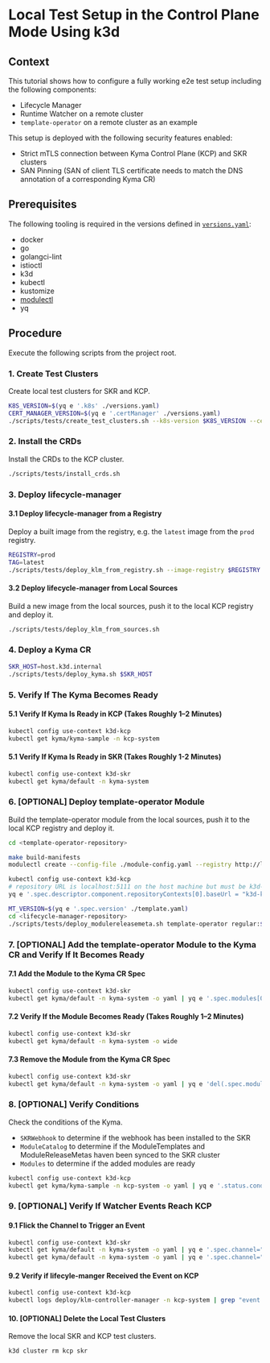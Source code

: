 # Local Test Setup in the Control Plane Mode Using k3d

## Context

This tutorial shows how to configure a fully working e2e test setup including the following components:

* Lifecycle Manager
* Runtime Watcher on a remote cluster
* `template-operator` on a remote cluster as an example

This setup is deployed with the following security features enabled:

* Strict mTLS connection between Kyma Control Plane (KCP) and SKR clusters
* SAN Pinning (SAN of client TLS certificate needs to match the DNS annotation of a corresponding Kyma CR)

## Prerequisites

The following tooling is required in the versions defined in [`versions.yaml`](../../versions.yaml):

- docker
- go
- golangci-lint
- istioctl
- k3d
- kubectl
- kustomize
- [modulectl](https://github.com/kyma-project/modulectl)
- yq

## Procedure

Execute the following scripts from the project root.

### 1. Create Test Clusters

Create local test clusters for SKR and KCP.

```sh
K8S_VERSION=$(yq e '.k8s' ./versions.yaml)
CERT_MANAGER_VERSION=$(yq e '.certManager' ./versions.yaml)
./scripts/tests/create_test_clusters.sh --k8s-version $K8S_VERSION --cert-manager-version $CERT_MANAGER_VERSION
```

### 2. Install the CRDs

Install the CRDs to the KCP cluster.

```sh
./scripts/tests/install_crds.sh
```

### 3. Deploy lifecycle-manager

#### 3.1 Deploy lifecycle-manager from a Registry

Deploy a built image from the registry, e.g. the `latest` image from the `prod` registry.

```sh
REGISTRY=prod
TAG=latest
./scripts/tests/deploy_klm_from_registry.sh --image-registry $REGISTRY --image-tag $TAG
```

#### 3.2 Deploy lifecycle-manager from Local Sources

Build a new image from the local sources, push it to the local KCP registry and deploy it.

```sh
./scripts/tests/deploy_klm_from_sources.sh
```

### 4. Deploy a Kyma CR

```sh
SKR_HOST=host.k3d.internal
./scripts/tests/deploy_kyma.sh $SKR_HOST
```

### 5. Verify If The Kyma Becomes Ready

#### 5.1 Verify If Kyma Is Ready in KCP (Takes Roughly 1–2 Minutes)

```sh
kubectl config use-context k3d-kcp
kubectl get kyma/kyma-sample -n kcp-system
```

#### 5.1 Verify If Kyma Is Ready in SKR (Takes Roughly 1-2 Minutes)

```sh
kubectl config use-context k3d-skr
kubectl get kyma/default -n kyma-system
```

### 6. [OPTIONAL] Deploy template-operator Module

Build the template-operator module from the local sources, push it to the local KCP registry and deploy it.

```sh
cd <template-operator-repository>

make build-manifests
modulectl create --config-file ./module-config.yaml --registry http://localhost:5111 --insecure 

kubectl config use-context k3d-kcp
# repository URL is localhost:5111 on the host machine but must be k3d-kcp-registry.localhost:5000 within the cluster
yq e '.spec.descriptor.component.repositoryContexts[0].baseUrl = "k3d-kcp-registry.localhost:5000"' ./template.yaml | kubectl apply -f -

MT_VERSION=$(yq e '.spec.version' ./template.yaml)
cd <lifecycle-manager-repository>
./scripts/tests/deploy_modulereleasemeta.sh template-operator regular:$MT_VERSION
```

### 7. [OPTIONAL] Add the template-operator Module to the Kyma CR and Verify If It Becomes Ready

#### 7.1 Add the Module to the Kyma CR Spec

```sh
kubectl config use-context k3d-skr
kubectl get kyma/default -n kyma-system -o yaml | yq e '.spec.modules[0]={"name": "template-operator"}' | kubectl apply -f -
```

#### 7.2 Verify If the Module Becomes Ready (Takes Roughly 1–2 Minutes)

```sh
kubectl config use-context k3d-skr
kubectl get kyma/default -n kyma-system -o wide
```

#### 7.3 Remove the Module from the Kyma CR Spec

```sh
kubectl config use-context k3d-skr
kubectl get kyma/default -n kyma-system -o yaml | yq e 'del(.spec.modules[0])' | kubectl apply -f -
```

### 8. [OPTIONAL] Verify Conditions

Check the conditions of the Kyma.

- `SKRWebhook` to determine if the webhook has been installed to the SKR
- `ModuleCatalog` to determine if the ModuleTemplates and ModuleReleaseMetas haven been synced to the SKR cluster
- `Modules` to determine if the added modules are ready

```sh
kubectl config use-context k3d-kcp
kubectl get kyma/kyma-sample -n kcp-system -o yaml | yq e '.status.conditions'
```

### 9. [OPTIONAL] Verify If Watcher Events Reach KCP

#### 9.1 Flick the Channel to Trigger an Event

```sh
kubectl config use-context k3d-skr
kubectl get kyma/default -n kyma-system -o yaml | yq e '.spec.channel="regular"' | kubectl apply -f -
kubectl get kyma/default -n kyma-system -o yaml | yq e '.spec.channel="fast"' | kubectl apply -f -
```

#### 9.2 Verify if lifecyle-manger Received the Event on KCP

```sh
kubectl config use-context k3d-kcp
kubectl logs deploy/klm-controller-manager -n kcp-system | grep "event received from SKR"
```

#### 10. [OPTIONAL] Delete the Local Test Clusters

Remove the local SKR and KCP test clusters.

```shell
k3d cluster rm kcp skr
```
